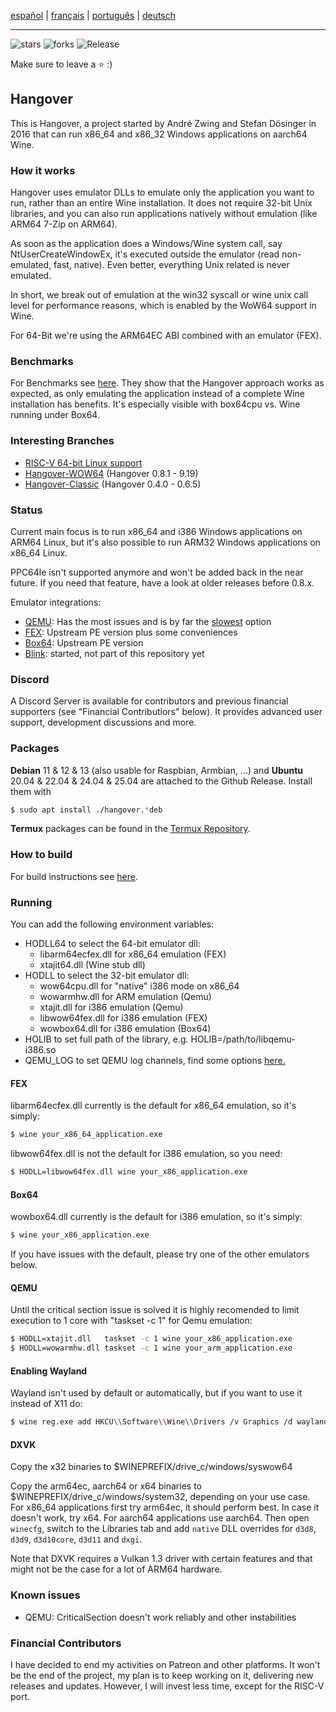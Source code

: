 [español](https://github-com.translate.goog/AndreRH/hangover/blob/master/README.md?_x_tr_sl=en&_x_tr_tl=es) | [français](https://github-com.translate.goog/AndreRH/hangover/blob/master/README.md?_x_tr_sl=en&_x_tr_tl=fr) | [português](https://github-com.translate.goog/AndreRH/hangover/blob/master/README.md?_x_tr_sl=en&_x_tr_tl=pt) | [deutsch](https://github-com.translate.goog/AndreRH/hangover/blob/master/README.md?_x_tr_sl=en&_x_tr_tl=de)

---

![stars](https://img.shields.io/github/stars/AndreRH/hangover?style=flat-square)
![forks](https://img.shields.io/github/forks/AndreRH/hangover?style=flat-square)
![Release](https://img.shields.io/github/v/release/AndreRH/hangover?style=flat-square)

Make sure to leave a :star: :)

## Hangover
This is Hangover, a project started by André Zwing and Stefan Dösinger in 2016 that can
run x86_64 and x86_32 Windows applications on aarch64 Wine.

### How it works
Hangover uses emulator DLLs to emulate only the application you want to run, rather than an entire Wine installation. It does not require 32-bit Unix libraries, and you can also run applications natively without emulation (like ARM64 7-Zip on ARM64).

As soon as the application does a Windows/Wine system call, say NtUserCreateWindowEx, it's executed outside the emulator (read non-emulated, fast, native). Even better, everything Unix related is never emulated.

In short, we break out of emulation at the win32 syscall or wine unix call level for performance reasons, which is enabled by the WoW64 support in Wine.

For 64-Bit we're using the ARM64EC ABI combined with an emulator (FEX).

### Benchmarks
For Benchmarks see [here](benchmarks/readme.md). They show that the Hangover approach works as expected, as only emulating the application instead of a complete Wine installation has benefits. It's especially visible with box64cpu vs. Wine running under Box64.

### Interesting Branches

* [RISC-V 64-bit Linux support](https://github.com/AndreRH/hangover/tree/riscv64)
* [Hangover-WOW64](https://github.com/AndreRH/hangover/tree/wow) (Hangover 0.8.1 - 9.19)
* [Hangover-Classic](https://github.com/AndreRH/hangover/tree/hangover-classic) (Hangover 0.4.0 - 0.6.5)

### Status
Current main focus is to run x86_64 and i386 Windows applications on ARM64 Linux, but it's also possible to run ARM32 Windows applications on x86_64 Linux.

PPC64le isn't supported anymore and won't be added back in the near future.
If you need that feature, have a look at older releases before 0.8.x.

Emulator integrations:

- [QEMU](https://gitlab.com/qemu-project/qemu): Has the most issues and is by far the [slowest](https://github.com/AndreRH/hangover/tree/master/benchmarks) option
- [FEX](https://github.com/FEX-Emu/FEX): Upstream PE version plus some conveniences
- [Box64](https://github.com/ptitSeb/box64/): Upstream PE version
- [Blink](https://github.com/jart/blink): started, not part of this repository yet

### Discord
A Discord Server is available for contributors and previous financial supporters (see "Financial Contributiors" below).
It provides advanced user support, development discussions and more.

### Packages
__Debian__ 11 & 12 & 13 (also usable for Raspbian, Armbian, ...) and __Ubuntu__ 20.04 & 22.04 & 24.04 & 25.04 are attached to the Github Release.
Install them with
```bash
$ sudo apt install ./hangover.*deb
```

__Termux__ packages can be found in the [Termux Repository](https://github.com/termux/termux-packages/tree/master/x11-packages/hangover-wine).

### How to build
For build instructions see [here](docs/COMPILE.md).

### Running
You can add the following environment variables:

* HODLL64 to select the 64-bit emulator dll:
    * libarm64ecfex.dll for x86_64 emulation (FEX)
    * xtajit64.dll (Wine stub dll)
* HODLL to select the 32-bit emulator dll:
    * wow64cpu.dll for "native" i386 mode on x86_64
    * wowarmhw.dll for ARM emulation (Qemu)
    * xtajit.dll for i386 emulation (Qemu)
    * libwow64fex.dll for i386 emulation (FEX)
    * wowbox64.dll for i386 emulation (Box64)
* HOLIB to set full path of the library, e.g. HOLIB=/path/to/libqemu-i386.so
* QEMU_LOG to set QEMU log channels, find some options [here.](https://github.com/AndreRH/qemu/blob/v5.2.0/util/log.c#L297)

#### FEX
libarm64ecfex.dll currently is the default for x86_64 emulation, so it's simply:

```bash
$ wine your_x86_64_application.exe
```

libwow64fex.dll is not the default for i386 emulation, so you need:

```bash
$ HODLL=libwow64fex.dll wine your_x86_application.exe
```

#### Box64
wowbox64.dll currently is the default for i386 emulation, so it's simply:

```bash
$ wine your_x86_application.exe
```

If you have issues with the default, please try one of the other emulators below.

#### QEMU
Until the critical section issue is solved it is highly recomended to limit execution to 1 core with
"taskset -c 1" for Qemu emulation:

```bash
$ HODLL=xtajit.dll   taskset -c 1 wine your_x86_application.exe
$ HODLL=wowarmhw.dll taskset -c 1 wine your_arm_application.exe
```

#### Enabling Wayland
Wayland isn't used by default or automatically, but if you want to use it instead of X11 do:

```bash
$ wine reg.exe add HKCU\\Software\\Wine\\Drivers /v Graphics /d wayland,x11
```

#### DXVK
Copy the x32 binaries to $WINEPREFIX/drive_c/windows/syswow64

Copy the arm64ec, aarch64 or x64 binaries to $WINEPREFIX/drive_c/windows/system32, depending on your use case.
For x86_64 applications first try arm64ec, it should perform best. In case it doesn't work, try x64. For aarch64 applications use aarch64.
Then open `winecfg`, switch to the Libraries tab and add `native` DLL overrides for `d3d8`, `d3d9`, `d3d10core`, `d3d11` and `dxgi`.

Note that DXVK requires a Vulkan 1.3 driver with certain features and that might not be the case for a lot of ARM64 hardware.

### Known issues

* QEMU: CriticalSection doesn't work reliably and other instabilities

### Financial Contributors

I have decided to end my activities on Patreon and other platforms.
It won't be the end of the project, my plan is to keep working on it,
delivering new releases and updates. However, I will invest less time,
except for the RISC-V port.
